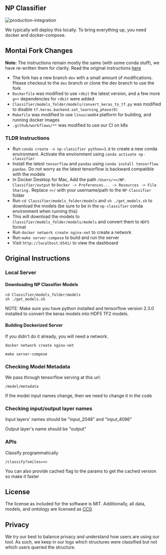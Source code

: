 ## NP Classifier

![production-integration](https://github.com/mwang87/NP-Classifier/workflows/production-integration/badge.svg)

We typically will deploy this locally. To bring everything up,
you need docker and docker-compose.

## Montai Fork Changes

**Note:** The instructions remain mostly the same (with some conda stuff), we have re-written them for clarity. Read the original instructions [here](#original-instructions)

- The fork has a new branch `dev` with a small amount of modifications. Please checkout to the `dev` branch or clone the dev branch to use the fork
- `Dockerfile` was modified to use `rdkit` the latest version, and a few more `g++` dependencies for `rdkit` were added
- `Classifier/models_folder/models/convert_keras_to_tf.py` was modified to disable `tf.keras.backend.set_learning_phase(0)`
- `Makefile` was modified to use `linux/amd64` platform for building, and running docker images
- `.github/workflows/**` was modified to use our CI on k8s

### TLDR Instructions

- Run `conda create -n np-classifier python=3.8` to create a new conda environment. Activate the environment using `conda activate np-classifier`
- Install the latest `tensorflow` and `pandas` using `conda install tensorflow pandas`. Do not worry as the latest tensorflow is backward compatible with the models
- In Docker Desktop for Mac, Add the path `/Users/<>/NP-Classifier/output` to `Docker -> Preferences... -> Resources -> File Sharing.` Replace `<>/` with your username/path to the `NP-Classifier` folder
- Run `cd Classifier/models_folder/models` and `sh ./get_models.sh` to download the models (be sure to be in the `np-classifier` conda environment when running this)
- This will download the models to `Classifier/models_folder/models/models` and convert them to `HDF5` format
- Run `docker network create nginx-net` to create a network
- Run `make server-compose` to build and run the server
- Visit `http://localhost:6541/` to view the dashboard

## Original Instructions

### Local Server

#### Downloading NP Classifier Models

```
cd Classifier/models_folder/models
sh ./get_models.sh
```

NOTE: Make sure you have python installed and tensorflow version 2.3.0 installed to convert the keras models into HDF5 TF2 models.  

#### Building Dockerized Server

If you didn't do it already, you will need a network.

```shell
docker network create nginx-net
```

```shell
make server-compose
```

### Checking Model Metadata

We pass through tensorflow serving at this url:

```/model/metadata```

If the model input names change, then we need to change it in the code

### Checking input/output layer names

Input layers' names should be "input_2048" and "input_4096"

Output layer's name should be "output"

### APIs

Classify programmatically

```/classify?smiles=<>```

You can also provide cached flag to the params to get the cached version so make it faster

## License

The license as included for the software is MIT. Additionally, all data, models, and ontology are licensed as [CC0](https://creativecommons.org/share-your-work/public-domain/cc0/).

## Privacy

We try our best to balance privacy and understand how users are using our tool. As such, we keep in our logs which structures were classified but not which users queried the structure.

